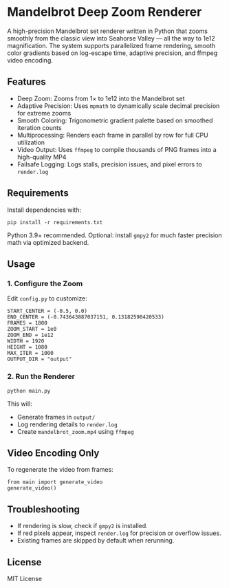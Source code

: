 # Mandelbrot Deep Zoom Renderer

A high-precision Mandelbrot set renderer written in Python that zooms smoothly from the classic view into Seahorse Valley — all the way to 1e12 magnification. The system supports parallelized frame rendering, smooth color gradients based on log-escape time, adaptive precision, and ffmpeg video encoding.

## Features

- Deep Zoom: Zooms from 1× to 1e12 into the Mandelbrot set
- Adaptive Precision: Uses `mpmath` to dynamically scale decimal precision for extreme zooms
- Smooth Coloring: Trigonometric gradient palette based on smoothed iteration counts
- Multiprocessing: Renders each frame in parallel by row for full CPU utilization
- Video Output: Uses `ffmpeg` to compile thousands of PNG frames into a high-quality MP4
- Failsafe Logging: Logs stalls, precision issues, and pixel errors to `render.log`

## Requirements

Install dependencies with:

```
pip install -r requirements.txt
```

Python 3.9+ recommended. Optional: install `gmpy2` for much faster precision math via optimized backend.

## Usage

### 1. Configure the Zoom

Edit `config.py` to customize:

```
START_CENTER = (-0.5, 0.0)
END_CENTER = (-0.743643887037151, 0.13182590420533)
FRAMES = 1800
ZOOM_START = 1e0
ZOOM_END = 1e12
WIDTH = 1920
HEIGHT = 1080
MAX_ITER = 1000
OUTPUT_DIR = "output"
```

### 2. Run the Renderer

```
python main.py
```

This will:
- Generate frames in `output/`
- Log rendering details to `render.log`
- Create `mandelbrot_zoom.mp4` using `ffmpeg`

## Video Encoding Only

To regenerate the video from frames:

```
from main import generate_video
generate_video()
```

## Troubleshooting

- If rendering is slow, check if `gmpy2` is installed.
- If red pixels appear, inspect `render.log` for precision or overflow issues.
- Existing frames are skipped by default when rerunning.

## License

MIT License
